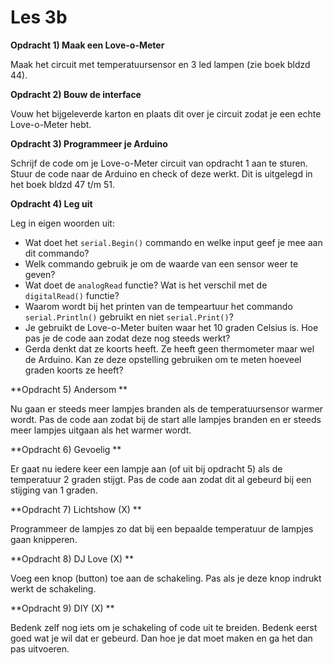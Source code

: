 # Les 3b

**Opdracht 1) Maak een Love-o-Meter**

Maak het circuit met temperatuursensor en 3 led lampen (zie boek bldzd 44).

**Opdracht 2) Bouw de interface**

Vouw het bijgeleverde karton en plaats dit over je circuit zodat je een echte Love-o-Meter hebt.

**Opdracht 3) Programmeer je Arduino**

Schrijf de code om je Love-o-Meter circuit van opdracht 1 aan te  sturen. Stuur de code naar de Arduino en check of deze werkt. Dit is uitgelegd in het boek bldzd 47 t/m 51.


**Opdracht 4) Leg uit**

Leg in eigen woorden uit:
- Wat doet het `serial.Begin()` commando en welke input geef je mee aan dit commando?
- Welk commando gebruik je om de waarde van een sensor weer te geven?
- Wat doet de `analogRead` functie? Wat is het verschil met de `digitalRead()` functie?
- Waarom wordt bij het printen van de tempeartuur het commando `serial.Println()` gebruikt en niet `serial.Print()`?
- Je gebruikt de Love-o-Meter buiten waar het 10 graden Celsius is. Hoe pas je de code aan zodat deze nog steeds werkt?
- Gerda denkt dat ze koorts heeft. Ze heeft geen thermometer maar wel de Arduino. Kan ze deze opstelling gebruiken om te meten hoeveel graden koorts ze heeft?

**Opdracht 5) Andersom **

Nu gaan er steeds meer lampjes branden als de temperatuursensor warmer wordt. Pas de code aan zodat bij de start alle lampjes branden en er steeds meer lampjes uitgaan als het warmer wordt.

**Opdracht 6) Gevoelig **

Er gaat nu iedere keer een lampje aan (of uit bij opdracht 5) als de temperatuur 2 graden stijgt. Pas de code aan zodat dit al gebeurd bij een stijging van 1 graden.

**Opdracht 7) Lichtshow (X) **

Programmeer de lampjes zo dat bij een bepaalde temperatuur de lampjes gaan knipperen.

**Opdracht 8) DJ Love (X) **

Voeg een knop (button) toe aan de schakeling. Pas als je deze knop indrukt werkt de schakeling.

**Opdracht 9) DIY (X) **

Bedenk zelf nog iets om je schakeling of code uit te breiden. Bedenk eerst goed wat je wil dat er gebeurd. Dan hoe je dat moet maken en ga het dan pas uitvoeren.